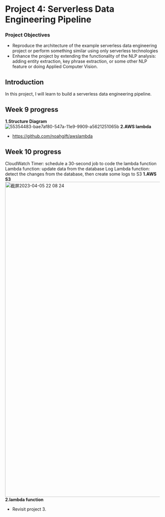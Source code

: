 # Project 4: Serverless Data Engineering Pipeline
### Project Objectives
- Reproduce the architecture of the example serverless data engineering project or perform something similar using only serverless technologies
- Enhance the project by extending the functionality of the NLP analysis: adding entity extraction, key phrase extraction, or some other NLP feature or doing Applied Computer Vision.
## Introduction
In this project, I will learn to build a serverless data engineering pipeline.
## Week 9 progress
**1.Structure Diagram**
![55354483-bae7af80-547a-11e9-9909-a5621251065b](https://user-images.githubusercontent.com/84234596/228644401-a6a3406a-af7c-4504-a3e3-38293c3272c7.png)
**2.AWS lambda**
- https://github.com/noahgift/awslambda
## Week 10 progress
CloudWatch Timer: schedule a 30-second job to code the lambda function
Lambda function: update data from the database
Log Lambda function: detect the changes from the database, then create some logs to S3
**1.AWS S3**
<img width="1023" alt="截屏2023-04-05 22 08 24" src="https://user-images.githubusercontent.com/84234596/230254462-78ad70f5-7a04-49f0-8037-cb6a372d6436.png">
**2.lambda function**
- Revisit project 3.
